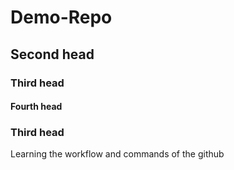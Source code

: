 # Demo-Repo
## Second head
### Third head
#### Fourth head
### Third head
Learning the workflow and commands of the github 
